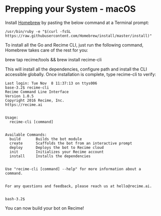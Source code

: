 # Prepping your System - macOS
Install [Homebrew](http://brew.sh/)  by pasting the below command at a Terminal prompt:

    /usr/bin/ruby -e "$(curl -fsSL https://raw.githubusercontent.com/Homebrew/install/master/install)"


To install all the Go and Recime CLI, just run the following command, Homebrew takes care of the rest for you:

  brew tap recime/tools && brew install recime-cli


This will install all the dependencies, configure path and install the CLI accessible globally. Once installation is complete, type  recime-cli  to verify:

    Last login: Tue Nov  8 11:37:13 on ttys006
    base-3.2$ recime-cli
    Recime Command Line Interface
    Version 1.0.5
    Copyright 2016 Recime, Inc.
    https://recime.ai


    Usage:
      recime-cli [command]


    Available Commands:
      build       Builds the bot module
      create      Scaffolds the bot from an interactive prompt
      deploy      Deploys the bot to Recime cloud
      init        Initializes your Recime account
      install     Installs the dependencies


    Use "recime-cli [command] --help" for more information about a command.


    For any questions and feedback, please reach us at hello@recime.ai.


    bash-3.2$


You can now build your bot on Recime!
